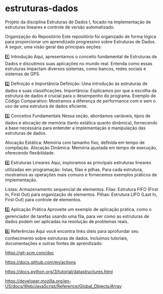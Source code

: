 # estruturas-dados
Projeto da disciplina Estruturas de Dados I, focado na implementação de estruturas lineares e controle de versão automatizado.

Organização do Repositório
Este repositório foi organizado de forma lógica para proporcionar um aprendizado progressivo sobre Estruturas de Dados. A seguir, uma visão geral das principais seções:


1️⃣ Introdução
Aqui, apresentamos o conceito fundamental de Estruturas de Dados e discutimos suas aplicações no mundo real. Entenda como essas estruturas impactam diversos sistemas, como bancos, redes sociais e sistemas de GPS.


2️⃣ Definição e Importância
Definição: Uma introdução às estruturas de dados e suas classificações.
Importância: Explicamos por que a escolha da estrutura de dados é crucial para o desempenho do programa.
Exemplo de Código Comparativo: Mostramos a diferença de performance com e sem o uso de uma estrutura de dados eficiente.


3️⃣ Conceitos Fundamentais
Nessa seção, abordamos variáveis, tipos de dados e alocação de memória (tanto estática quanto dinâmica), fornecendo a base necessária para entender a implementação e manipulação das estruturas de dados.

Alocação Estática: Memória com tamanho fixo, definida em tempo de compilação.
Alocação Dinâmica: Memória ajustada em tempo de execução, oferecendo flexibilidade.


4️⃣ Estruturas Lineares
Aqui, exploramos as principais estruturas lineares utilizadas em programação: listas, filas e pilhas. Para cada estrutura, mostramos as operações mais comuns e fornecemos exemplos práticos de implementação.

Listas: Armazenamento sequencial de elementos.
Filas: Estrutura FIFO (First In, First Out) para organização de elementos.
Pilhas: Estrutura LIFO (Last In, First Out) para controle de elementos.


5️⃣ Aplicação Prática
Aproveite um exemplo de aplicação prática, como o gerenciador de tarefas usando uma fila, para ver como as estruturas de dados podem ser aplicadas na resolução de problemas reais.


6️⃣ Referências
Aqui você encontra links úteis para aprofundar seu conhecimento sobre estruturas de dados. Incluímos tutoriais, documentações e outras fontes de aprendizado:

https://git-scm.com/doc

https://docs.github.com/en/actions

https://docs.python.org/3/tutorial/datastructures.html

https://developer.mozilla.org/en-US/docs/Web/JavaScript/Reference/Global_Objects/Array
